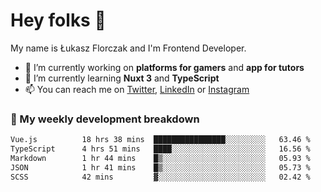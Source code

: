 # Hey folks 👋

My name is Łukasz Florczak and I'm Frontend Developer. 

- 🔭 I’m currently working on **platforms for gamers** and **app for tutors**
- 🌱 I’m currently learning **Nuxt 3** and **TypeScript**
- 📫 You can reach me on [Twitter](https://twitter.com/lukaszflorczak), [LinkedIn](https://pl.linkedin.com/in/lukasz-florczak) or [Instagram](https://instagram.com/lukaszflorczak)


### 🧮 My weekly development breakdown

<!--START_SECTION:waka-->

```txt
Vue.js          18 hrs 38 mins  ████████████████░░░░░░░░░   63.46 %
TypeScript      4 hrs 51 mins   ████░░░░░░░░░░░░░░░░░░░░░   16.56 %
Markdown        1 hr 44 mins    █▒░░░░░░░░░░░░░░░░░░░░░░░   05.93 %
JSON            1 hr 41 mins    █▒░░░░░░░░░░░░░░░░░░░░░░░   05.73 %
SCSS            42 mins         ▓░░░░░░░░░░░░░░░░░░░░░░░░   02.42 %
```

<!--END_SECTION:waka-->

<!--
**lukaszflorczak/lukaszflorczak** is a ✨ _special_ ✨ repository because its `README.md` (this file) appears on your GitHub profile.

Here are some ideas to get you started:

- 🔭 I’m currently working on ...
- 🌱 I’m currently learning ...
- 👯 I’m looking to collaborate on ...
- 🤔 I’m looking for help with ...
- 💬 Ask me about ...
- 📫 How to reach me: ...
- 😄 Pronouns: ...
- ⚡ Fun fact: ...
-->
